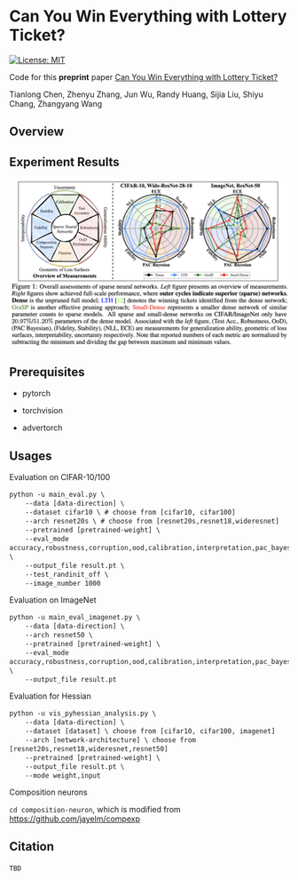 # Can You Win Everything with Lottery Ticket?

[![License: MIT](https://img.shields.io/badge/License-MIT-green.svg)](https://opensource.org/licenses/MIT)

Code for this **preprint** paper [Can You Win Everything with Lottery Ticket?]()

Tianlong Chen, Zhenyu Zhang, Jun Wu, Randy Huang, Sijia Liu, Shiyu Chang, Zhangyang Wang

## Overview



## Experiment Results

![](./Figs/Res.png)



## Prerequisites

- pytorch

- torchvision

- advertorch



## Usages

Evaluation on CIFAR-10/100 

```
python -u main_eval.py \
	--data [data-direction] \
	--dataset cifar10 \ # choose from [cifar10, cifar100]
	--arch resnet20s \ # choose from [resnet20s,resnet18,wideresnet]
	--pretrained [pretrained-weight] \ 
	--eval_mode accuracy,robustness,corruption,ood,calibration,interpretation,pac_bayes_weight,pac_bayes_input \
	--output_file result.pt \
	--test_randinit_off \
	--image_number 1000 
```

Evaluation on ImageNet 

```
python -u main_eval_imagenet.py \
    --data [data-direction] \
    --arch resnet50 \
    --pretrained [pretrained-weight] \
    --eval_mode accuracy,robustness,corruption,ood,calibration,interpretation,pac_bayes_weight,pac_bayes_input \
    --output_file result.pt 
```

Evaluation for Hessian

```
python -u vis_pyhessian_analysis.py \
    --data [data-direction] \
    --dataset [dataset] \ choose from [cifar10, cifar100, imagenet]
    --arch [network-architecture] \ choose from [resnet20s,resnet18,wideresnet,resnet50]
    --pretrained [pretrained-weight] \
    --output_file result.pt \
    --mode weight,input
```

Composition neurons

`cd composition-neuron`, which is modified from https://github.com/jayelm/compexp

## Citation

```
TBD
```

